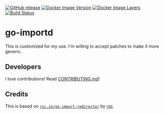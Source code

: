 [![GitHub release](https://img.shields.io/github/release/docwhat/go-importd.svg)](https://github.com/docwhat/go-importd/releases)
[![Docker Image Version](https://images.microbadger.com/badges/version/docwhat/go-importd.svg)](http://microbadger.com/images/docwhat/go-importd)
[![Docker Image Layers](https://images.microbadger.com/badges/image/docwhat/go-importd.svg)](http://microbadger.com/images/docwhat/go-importd)
[![Build Status](https://travis-ci.org/docwhat/go-importd.svg?branch=master)](https://travis-ci.org/docwhat/go-importd)

go-importd
==========

This is customized for my use. I'm willing to accept patches to make it more generic.

Developers
----------

I love contributions! Read [CONTRIBUTING.md](CONTRIBUTING.md)!

Credits
-------

This is based on [`rsc.io/go-import-redirector`](http://rsc.io/go-import-redirector) by [rsc](https://github.com/rsc.io).
